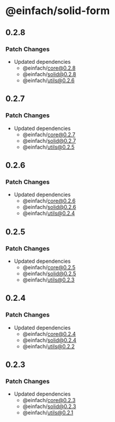 # @einfach/solid-form

## 0.2.8

### Patch Changes

- Updated dependencies
  - @einfach/core@0.2.8
  - @einfach/solid@0.2.8
  - @einfach/utils@0.2.6

## 0.2.7

### Patch Changes

- Updated dependencies
  - @einfach/core@0.2.7
  - @einfach/solid@0.2.7
  - @einfach/utils@0.2.5

## 0.2.6

### Patch Changes

- Updated dependencies
  - @einfach/core@0.2.6
  - @einfach/solid@0.2.6
  - @einfach/utils@0.2.4

## 0.2.5

### Patch Changes

- Updated dependencies
  - @einfach/core@0.2.5
  - @einfach/solid@0.2.5
  - @einfach/utils@0.2.3

## 0.2.4

### Patch Changes

- Updated dependencies
  - @einfach/core@0.2.4
  - @einfach/solid@0.2.4
  - @einfach/utils@0.2.2

## 0.2.3

### Patch Changes

- Updated dependencies
  - @einfach/core@0.2.3
  - @einfach/solid@0.2.3
  - @einfach/utils@0.2.1

